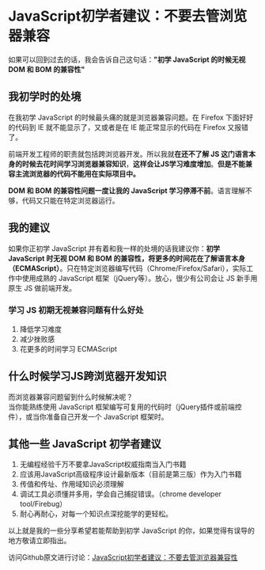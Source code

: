 JavaScript初学者建议：不要去管浏览器兼容
====================================

<!--_PAGEDATA
{
    "title": "JavaScript初学者建议：不要去管浏览器兼容",
    "githubissuesid": 1,
    "createData": "2014-01-01",
    "keywords": "前端开发入门教程,学习javascript,javascript教程,javascript入门",
    "description":"给javascript新手的一些学习建议：初学 JavaScript 的时候无视 DOM 和 BOM 的兼容性"
}
_PAGEDATA-->

如果可以回到过去的话，我会告诉自己这句话：**"初学 JavaScript 的时候无视 DOM 和 BOM 的兼容性"**

我初学时的处境
--------------------
在我初学 JavaScript 的时候最头痛的就是浏览器兼容问题。在 Firefox 下面好好的代码到 IE 就不能显示了，又或者是在 IE 能正常显示的代码在 Firefox 又报错了。

前端开发工程师的职责就包括跨浏览器开发。所以我就**在还不了解 JS 这门语言本身的时候去花时间学习浏览器兼容知识**，**这样会让JS学习难度增加**。**但是不能兼容主流浏览器的代码不能用在实际项目中。**

**DOM 和 BOM 的兼容性问题一度让我的 JavaScript 学习停滞不前**。语言理解不够，代码又只能在特定浏览器运行。

我的建议
------------
如果你正初学 JavaScript 并有着和我一样的处境的话我建议你：**初学 JavaScript 时无视 DOM 和 BOM 的兼容性，将更多的时间花在了解语言本身（ECMAScript）**。只在特定浏览器编写代码（Chrome/Firefox/Safari），实际工作中使用成熟的 JavaScript 框架（jQuery等）。放心，很少有公司会让 JS 新手用原生 JS 做前端开发。

### 学习 JS 初期无视兼容问题有什么好处
1. 降低学习难度
1. 减少挫败感
1. 花更多的时间学习 ECMAScript

什么时候学习JS跨浏览器开发知识
---------------------------------------------

而浏览器兼容问题留到什么时候解决呢？  
当你能熟练使用 JavaScript 框架编写可复用的代码时（jQuery插件或前端控件），或当你准备自己开发一个 JavaScript 框架时。

其他一些 JavaScript 初学者建议
-----------------------------------------
1. 无编程经验千万不要拿JavaScript权威指南当入门书籍
2. 应该用JavaScript高级程序设计最新版本（目前是第三版）作为入门书籍
3. 传值和传址、作用域知识必须理解
4. 调试工具必须懂并多用，学会自己捕捉错误。（chrome developer tool/Firebug）
5. 耐心再耐心，对每一个知识点深挖能学的更轻松。

以上就是我的一些分享希望若能帮助到初学 JavaScript 的你，如果觉得有误导的地方敬请立即指出。

访问Github原文进行讨论：[JavaScript初学者建议：不要去管浏览器兼容性](https://github.com/nimojs/blog/issues/1)
 